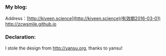 ### My blog:

Address：[http://kiveen.science](http://kiveen.science)(有效期2016-03-01)
        http://zcwsmile.github.io

### Declaration:

I stole the design from  <a href="http://yansu.org" target="_blank">http://yansu.org</a>, thanks to yansu!
